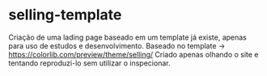 # selling-template
Criação de uma lading page baseado em um template já existe, apenas para uso de estudos e desenvolvimento.
Baseado no template -> https://colorlib.com/preview/theme/selling/
Criado apenas olhando o site e tentando reproduzi-lo sem utilizar o inspecionar.
